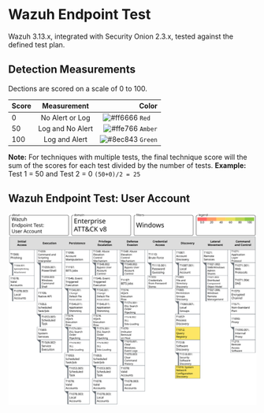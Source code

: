# Wazuh Endpoint Test
Wazuh 3.13.x, integrated with Security Onion 2.3.x, tested against the defined test plan.  

## Detection Measurements
Dections are scored on a scale of 0 to 100.

| Score  | Measurement     | Color |
| ------ |:---------------:| -----:|
| 0      | No Alert or Log | ![#ff6666](https://via.placeholder.com/15/ff6666/000000?text=+) `Red  ` |
| 50     | Log and No Alert| ![#ffe766](https://via.placeholder.com/15/ffe766/000000?text=+) `Amber` |
| 100    | Log and Alert   | ![#8ec843](https://via.placeholder.com/15/8ec843/000000?text=+) `Green` |

**Note:** For techniques with multiple tests, the final technique score will the sum of the scores for each test divided by the number of tests.
**Example:** Test 1 = 50 and Test 2 = 0 `(50+0)/2 = 25`

## Wazuh Endpoint Test: User Account
![Alt text](./User_Account/Wazuh_Endpoint_Test_User_Account.svg)